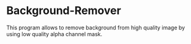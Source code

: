 # Background-Remover
This program allows to remove background from high quality image by using low quality alpha channel mask.
